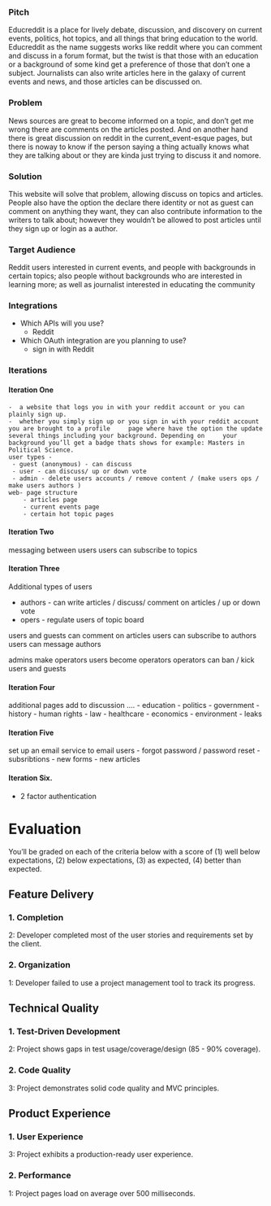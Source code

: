 ### Pitch

Educreddit is a place for lively debate, discussion, and discovery on current events, politics, hot topics, and all things that bring education to the world. Educreddit as the name suggests works like reddit where you can comment and discuss in a forum format, but the twist is that those with an education or a background of some kind get a preference of those that don’t one a subject. Journalists can also write articles here in the galaxy of current events and news, and those articles can be discussed on.

### Problem

News sources are great to become informed on a topic, and don’t get me wrong there are comments on the articles posted. And on another hand there is great discussion on reddit in the current_event-esque pages, but there is noway to know if the person saying a thing actually knows what they are talking about or they are kinda just trying to discuss it and nomore.

### Solution

This website will solve that problem, allowing discuss on topics and articles. People also have the option the declare there identity or not as guest can comment on anything they want, they can also contribute information to the writers to talk about; however they wouldn’t be allowed to post articles until they sign up or login as a author.

### Target Audience

Reddit users interested in current events, and people with backgrounds in certain topics; also people without backgrounds who are interested in learning more; as well as journalist interested in educating the community

### Integrations

* Which APIs will you use?
    - Reddit
* Which OAuth integration are you planning to use?
    - sign in with Reddit

### Iterations

#### Iteration One
    -  a website that logs you in with your reddit account or you can plainly sign up.
    -  whether you simply sign up or you sign in with your reddit account you are brought to a profile     page where have the option the update several things including your background. Depending on     your background you’ll get a badge thats shows for example: Masters in Political Science.
    user types -
     - guest (anonymous) - can discuss
     - user - can discuss/ up or down vote
     - admin - delete users accounts / remove content / (make users ops / make users authors )
    web- page structure
        - articles page
        - current events page
        - certain hot topic pages

#### Iteration Two
messaging between users
users can subscribe to topics

#### Iteration Three
Additional types of users
- authors - can write articles / discuss/ comment on articles / up or down vote
- opers - regulate users of topic board

users and guests can comment on articles
users can subscribe to authors
users can message authors

admins make operators
users become operators
operators can ban / kick  users and guests

#### Iteration Four

additional pages add to discussion ….
        - education
        - politics
        - government
        - history
        - human rights
        - law
        - healthcare
        - economics
        - environment
        - leaks

#### Iteration Five
set up an email service to email users
    - forgot password / password reset
    - subsribtions
    - new forms
    - new articles

#### Iteration Six.
- 2 factor authentication


# Evaluation

You’ll be graded on each of the criteria below with a score of (1) well below expectations, (2) below expectations, (3) as expected, (4) better than expected.

## Feature Delivery

### 1. Completion

2: Developer completed most of the user stories and requirements set by the client.

### 2. Organization

1: Developer failed to use a project management tool to track its progress.

## Technical Quality

### 1. Test-Driven Development

2: Project shows gaps in test usage/coverage/design (85 - 90% coverage).

### 2. Code Quality

3: Project demonstrates solid code quality and MVC principles.

## Product Experience

### 1. User Experience

3: Project exhibits a production-ready user experience.

### 2. Performance

1: Project pages load on average over 500 milliseconds.
